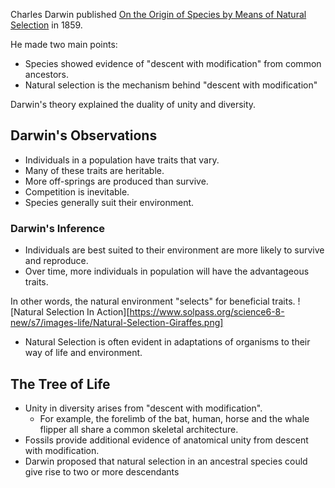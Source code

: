 Charles Darwin published [On the Origin of Species by Means of Natural Selection](https://en.wikipedia.org/wiki/On_the_Origin_of_Species) in 1859.

He made two main points:
- Species showed evidence of "descent with modification" from common ancestors.
- Natural selection is the mechanism behind "descent with modification"

Darwin's theory explained the duality of unity and diversity.

## Darwin's Observations

- Individuals in a population have traits that vary.
- Many of these traits are heritable.
- More off-springs are produced than survive.
- Competition is inevitable.
- Species generally suit their environment.

### Darwin's Inference
- Individuals are best suited to their environment are more likely to survive and reproduce.
- Over time, more individuals in population will have the advantageous traits.

In other words, the natural environment "selects" for beneficial traits.
![Natural Selection In Action][https://www.solpass.org/science6-8-new/s7/images-life/Natural-Selection-Giraffes.png]

- Natural Selection is often evident in adaptations of organisms to their way of life and environment.

## The Tree of Life
- Unity in diversity arises from "descent with modification".
	- For example, the forelimb of the bat, human, horse and the whale flipper all share a common skeletal architecture.
- Fossils provide additional evidence of anatomical unity from descent with modification.
- Darwin proposed that natural selection in an ancestral species could give rise to two or more descendants 